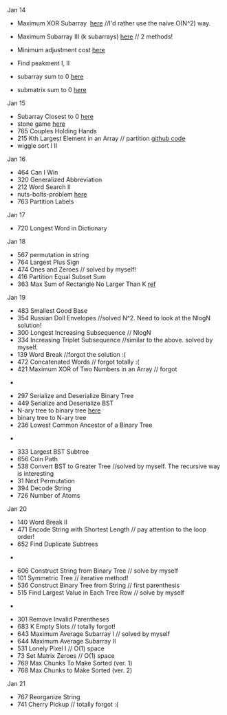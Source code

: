 Jan 14

* Maximum XOR Subarray  [here](https://www.jiuzhang.com/solution/maximum-subarray-vi/) //I'd rather use the naive O(N^2) way.

* Maximum Subarray III (k subarrays) [here](https://www.jiuzhang.com/solution/maximum-subarray-iii/) // 2 methods! 

* Minimum adjustment cost [here](https://www.jiuzhang.com/solution/minimum-adjustment-cost/)

* Find peakment I, II

* subarray sum to 0 [here](https://www.jiuzhang.com/solution/subarray-sum/)

* submatrix sum to 0 [here](https://www.jiuzhang.com/solution/submatrix-sum/#tag-highlight-lang-cpp)

Jan 15

* Subarray Closest to 0 [here](https://www.jiuzhang.com/solution/subarray-sum-closest/#tag-highlight-lang-cpp)
* stone game [here](https://www.jiuzhang.com/solution/stone-game/)
* 765 Couples Holding Hands
* 215 Kth Largest Element in an Array // partition [github code](https://github.com/fieldsfarmer/coding_problems/blob/master/partition.cpp)
* wiggle sort I II

Jan 16

* 464 Can I Win
* 320 Generalized Abbreviation
* 212 Word Search II
* nuts-bolts-problem [here](https://www.jiuzhang.com/solution/nuts-bolts-problem/#tag-highlight-lang-cpp)
* 763 Partition Labels

Jan 17

* 720 Longest Word in Dictionary

Jan 18

* 567 permutation in string
* 764 Largest Plus Sign
* 474 Ones and Zeroes // solved by myself!
* 416 Partition Equal Subset Sum
* 363 Max Sum of Rectangle No Larger Than K [ref](https://discuss.leetcode.com/topic/48875/accepted-c-codes-with-explanation-and-references)

Jan 19

* 483 Smallest Good Base
* 354 Russian Doll Envelopes //solved N^2. Need to look at the NlogN solution!
* 300 Longest Increasing Subsequence // NlogN
* 334 Increasing Triplet Subsequence //similar to the above. solved by myself.
* 139 Word Break //forgot the solution :(
* 472 Concatenated Words // forgot totally :(
* 421 Maximum XOR of Two Numbers in an Array // forgot
-
* 297 Serialize and Deserialize Binary Tree
* 449 Serialize and Deserialize BST
* N-ary tree to binary tree [here](http://blog.csdn.net/wade23/article/details/4646789)
* binary tree to N-ary tree
* 236 Lowest Common Ancestor of a Binary Tree
-
* 333 Largest BST Subtree
* 656 Coin Path
* 538 Convert BST to Greater Tree //solved by myself. The recursive way is interesting
* 31 Next Permutation
* 394 Decode String
* 726 Number of Atoms

Jan 20

* 140 Word Break II
* 471 Encode String with Shortest Length // pay attention to the loop order!
* 652 Find Duplicate Subtrees
-
* 606 Construct String from Binary Tree // solve by myself
* 101 Symmetric Tree    // iterative method!
* 536 Construct Binary Tree from String  // first parenthesis
* 515 Find Largest Value in Each Tree Row // solve by myself
-
* 301 Remove Invalid Parentheses
* 683 K Empty Slots // totally forgot!
* 643 Maximum Average Subarray I // solved by myself
* 644 Maximum Average Subarray II 
* 531 Lonely Pixel I    // O(1) space
* 73 Set Matrix Zeroes // O(1) space
* 769 Max Chunks To Make Sorted (ver. 1)
* 768 Max Chunks to Make Sorted (ver. 2)

Jan 21

* 767 Reorganize String
* 741 Cherry Pickup // totally forgot :(
